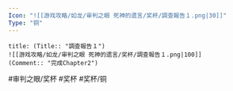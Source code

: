 ```yaml
---
Icon: "![[游戏攻略/如龙/审判之眼 死神的遗言/奖杯/調查報告１.png|30]]"
Type: "铜"
---
```

```ad-common-bronze-trophy
title: (Title:: "調查報告１")
![[游戏攻略/如龙/审判之眼 死神的遗言/奖杯/調查報告１.png|100]]
(Comment:: "完成Chapter2")
```

#审判之眼/奖杯 #奖杯 #奖杯/铜
